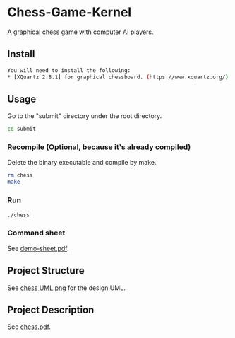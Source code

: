 # Chess-Game-Kernel
A graphical chess game with computer AI players.

## Install
```sh
You will need to install the following:  
* [XQuartz 2.8.1] for graphical chessboard. (https://www.xquartz.org/)
```
## Usage
Go to the "submit" directory under the root directory.
```sh
cd submit
```
### Recompile (Optional, because it's already compiled)
Delete the binary executable and compile by make.
```sh
rm chess
make
```

### Run
```sh
./chess
```

### Command sheet
See [demo-sheet.pdf](https://github.com/DaveHJT/Chess-Game-Kernel/blob/master/demo-sheet.pdf).

## Project Structure
See [chess UML.png](https://github.com/DaveHJT/Chess-Game-Kernel/blob/master/chess%20UML.png) for the design UML.

## Project Description
See [chess.pdf](https://github.com/DaveHJT/Chess-Game-Kernel/blob/master/chess.pdf).
